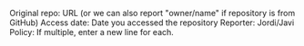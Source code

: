 Original repo: URL (or we can also report "owner/name" if repository is from GitHub)
Access date: Date you accessed the repository
Reporter: Jordi/Javi
Policy: If multiple, enter a new line for each.